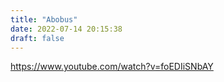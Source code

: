 ```yaml
---
title: "Abobus"
date: 2022-07-14 20:15:38
draft: false
---
```


https://www.youtube.com/watch?v=foEDIiSNbAY
